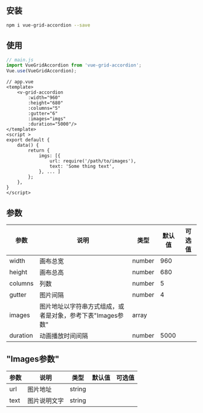 ## 安装
```bash
npm i vue-grid-accordion --save
```

## 使用
```js
// main.js
import VueGridAccordion from 'vue-grid-accordion';
Vue.use(VueGridAccordion);
```
```vue
// app.vue
<template>
    <v-grid-accordion
        :width="960"
        :height="680"
        :columns="5"
        :gutter="6"
        :images="imgs"
        :duration="5000"/>
</template>
<script >
export default {
    data() {
        return {
            imgs: [{
                url: require('/path/to/images'),
                text: 'Some thing text',
            }, ... ]
        };
    },
}
</script>
```

## 参数
|参数|说明|类型|默认值|可选值|
|----|----|----|----|----|
|width|画布总宽|number|960||
|height|画布总高|number|680||
|columns|列数|number|5||
|gutter|图片间隔|number|4||
|images|图片地址以字符串方式组成，或者是对象，参考下表"Images参数"|array|||
|duration|动画播放时间间隔|number|5000||

## "Images参数"
|参数|说明|类型|默认值|可选值|
|----|----|----|----|----|
|url|图片地址|string|||
|text|图片说明文字|string|||
